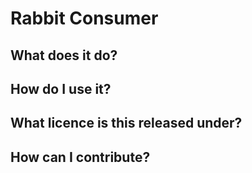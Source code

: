 # Rabbit Consumer 

## What does it do?

## How do I use it?

## What licence is this released under?

## How can I contribute?


